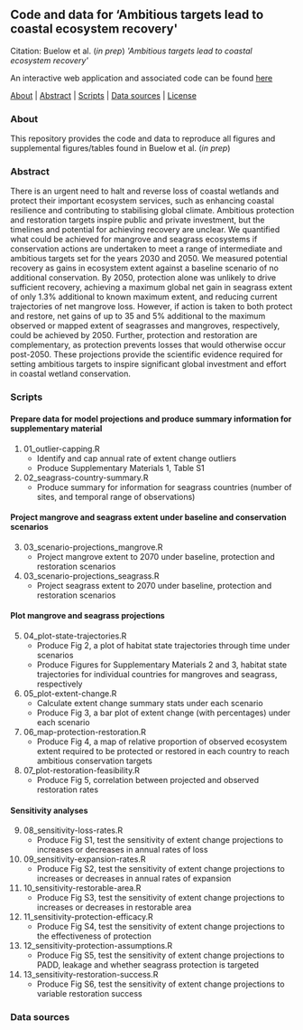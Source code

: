 ## Code and data for ‘Ambitious targets lead to coastal ecosystem recovery'

Citation: Buelow et al. (*in prep*) *'Ambitious targets lead to coastal ecosystem recovery'*

An interactive web application and associated code can be found [here](https://github.com/cabuelow/wetland-futures-app)

[About](#about) | [Abstract](#abstract) | [Scripts](#scripts) | [Data sources](#data-sources) | [License](LICENSE)

### About

This repository provides the code and data to reproduce all figures and supplemental figures/tables found in Buelow et al. (*in prep*)

### Abstract

There is an urgent need to halt and reverse loss of coastal wetlands and protect their important ecosystem services, such as enhancing coastal resilience and contributing to stabilising global climate. Ambitious protection and restoration targets inspire public and private investment, but the timelines and potential for achieving recovery are unclear. We quantified what could be achieved for mangrove and seagrass ecosystems if conservation actions are undertaken to meet a range of intermediate and ambitious targets set for the years 2030 and 2050. We measured potential recovery as gains in ecosystem extent against a baseline scenario of no additional conservation. By 2050, protection alone was unlikely to drive sufficient recovery, achieving a maximum global net gain in seagrass extent of only 1.3% additional to known maximum extent, and reducing current trajectories of net mangrove loss. However, if action is taken to both protect and restore, net gains of up to 35 and 5% additional to the maximum observed or mapped extent of seagrasses and mangroves, respectively, could be achieved by 2050. Further, protection and restoration are complementary, as protection prevents losses that would otherwise occur post-2050. These projections provide the scientific evidence required for setting ambitious targets to inspire significant global investment and effort in coastal wetland conservation.

### Scripts

#### Prepare data for model projections and produce summary information for supplementary material

1. 01_outlier-capping.R
    - Identify and cap annual rate of extent change outliers
    - Produce Supplementary Materials 1, Table S1
2. 02_seagrass-country-summary.R
    - Produce summary for information for seagrass countries (number of sites, and temporal range of observations)

#### Project mangrove and seagrass extent under baseline and conservation scenarios

3. 03_scenario-projections_mangrove.R
    - Project mangrove extent to 2070 under baseline, protection and restoration scenarios 
4. 03_scenario-projections_seagrass.R
    - Project seagrass extent to 2070 under baseline, protection and restoration scenarios 

#### Plot mangrove and seagrass projections

5. 04_plot-state-trajectories.R
   - Produce Fig 2, a plot of habitat state trajectories through time under scenarios
   - Produce Figures for Supplementary Materials 2 and 3, habitat state trajectories for individual countries for mangroves and seagrass, respectively
6. 05_plot-extent-change.R
   - Calculate extent change summary stats under each scenario
   - Produce Fig 3, a bar plot of extent change (with percentages) under each scenario
7. 06_map-protection-restoration.R
   - Produce Fig 4, a map of relative proportion of observed ecosystem extent required to be protected or restored in each country to reach ambitious conservation targets
8. 07_plot-restoration-feasibility.R
   - Produce Fig 5, correlation between projected and observed restoration rates

#### Sensitivity analyses

9. 08_sensitivity-loss-rates.R
   - Produce Fig S1, test the sensitivity of extent change projections to increases or decreases in annual rates of loss
10. 09_sensitivity-expansion-rates.R
    - Produce Fig S2, test the sensitivity of extent change projections to increases or decreases in annual rates of expansion
12. 10_sensitivity-restorable-area.R
    - Produce Fig S3, test the sensitivity of extent change projections to increases or decreases in restorable area
14. 11_sensitivity-protection-efficacy.R
    - Produce Fig S4, test the sensitivity of extent change projections to the effectiveness of protection
16. 12_sensitivity-protection-assumptions.R
    - Produce Fig S5, test the sensitivity of extent change projections to PADD, leakage and whether seagrass protection is targeted
18. 13_sensitivity-restoration-success.R
    - Produce Fig S6, test the sensitivity of extent change projections to variable restoration success

### Data sources
